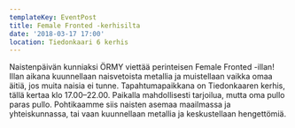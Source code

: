 ```yaml
---
templateKey: EventPost
title: Female Fronted -kerhisilta
date: '2018-03-17 17:00'
location: Tiedonkaari 6 kerhis
---
```

Naistenpäivän kunniaksi ÖRMY viettää perinteisen Female Fronted -illan! Illan aikana kuunnellaan naisvetoista metallia ja muistellaan vaikka omaa äitiä, jos muita naisia ei tunne. Tapahtumapaikkana on Tiedonkaaren kerhis, tällä kertaa klo 17.00–22.00. Paikalla mahdollisesti tarjoilua, mutta oma pullo paras pullo. Pohtikaamme siis naisten asemaa maailmassa ja yhteiskunnassa, tai vaan kuunnellaan metallia ja keskustellaan hengettömiä.
